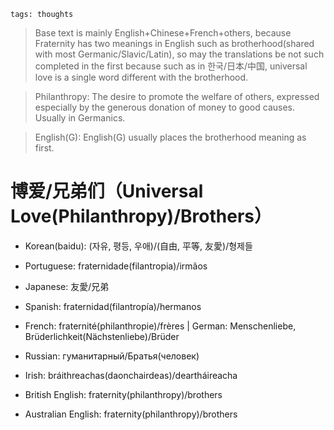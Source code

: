 ```
tags: thoughts
```

> Base text is mainly English+Chinese+French+others, because Fraternity has two meanings in English such as brotherhood(shared with most Germanic/Slavic/Latin), so may the translations be not such completed in the first because such as in 한국/日本/中国, universal love is a single word different with the brotherhood.

> Philanthropy: The desire to promote the welfare of others, expressed especially by the generous donation of money to good causes. Usually in Germanics.

> English(G): English(G) usually places the brotherhood meaning as first.

# 博爱/兄弟们（Universal Love(Philanthropy)/Brothers）

- Korean(baidu): (자유, 평등, 우애)/(自由, 平等, 友愛)/형제들

- Portuguese: fraternidade(filantropia)/irmãos

- Japanese: 友愛/兄弟

- Spanish: fraternidad(filantropía)/hermanos

- French: fraternité(philanthropie)/frères | German: Menschenliebe, Brüderlichkeit(Nächstenliebe)/Brüder

- Russian: гуманитарный/Братья(человек)

- Irish: bráithreachas(daonchairdeas)/deartháireacha

- British English: fraternity(philanthropy)/brothers

- Australian English: fraternity(philanthropy)/brothers


